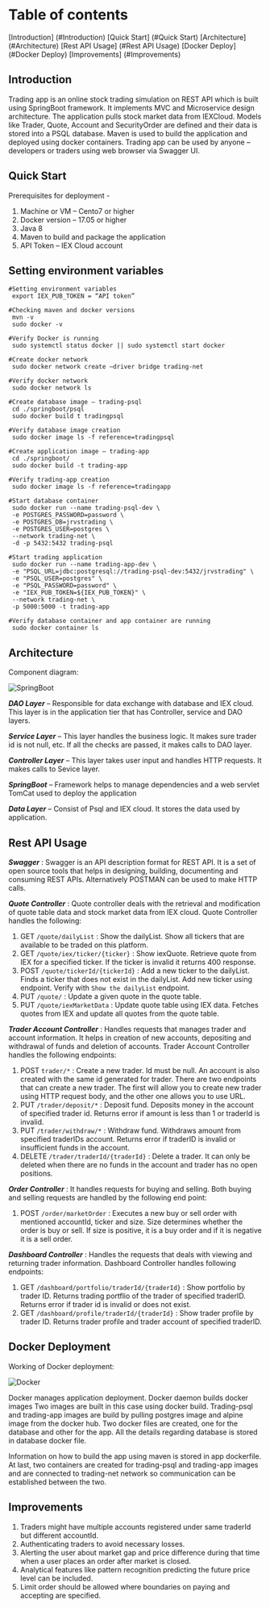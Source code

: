 # Table of contents
[Introduction] (#Introduction)
[Quick Start] (#Quick Start)
[Architecture] (#Architecture)
[Rest API Usage] (#Rest API Usage)
[Docker Deploy] (#Docker Deploy)
[Improvements] (#Improvements)


## Introduction
Trading app is an online stock trading simulation on REST API which is built using SpringBoot framework. It implements MVC and Microservice design architecture. The application pulls stock market data from IEXCloud. Models like Trader, Quote, Account and SecurityOrder are defined and their data is stored into a PSQL database. Maven is used to build the application and deployed using docker containers. Trading app can be used by anyone – developers or traders using web browser via Swagger UI.


## Quick Start
Prerequisites for deployment -
1. Machine or VM – Cento7 or higher
1. Docker version – 17.05 or higher
1. Java 8
1. Maven to build and package the application
1. API Token – IEX Cloud account 


## Setting environment variables
```
#Setting environment variables
 export IEX_PUB_TOKEN = “API token”

#Checking maven and docker versions
 mvn -v
 sudo docker -v
 
#Verify Docker is running
 sudo systemctl status docker || sudo systemctl start docker
 
#Create docker network
 sudo docker network create –driver bridge trading-net
 
#Verify docker network
 sudo docker network ls
 
#Create database image – trading-psql
 cd ./springboot/psql
 sudo docker build t tradingpsql
 
#Verify database image creation
 sudo docker image ls -f reference=tradingpsql

#Create application image – trading-app
 cd ./springboot/
 sudo docker build -t trading-app
 
#Verify trading-app creation
 sudo docker image ls -f reference=tradingapp
 
#Start database container 
 sudo docker run --name trading-psql-dev \ 
 -e POSTGRES_PASSWORD=password \ 
 -e POSTGRES_DB=jrvstrading \ 
 -e POSTGRES_USER=postgres \ 
 --network trading-net \ 
 -d -p 5432:5432 trading-psql
 
#Start trading application
 sudo docker run --name trading-app-dev \ 
 -e "PSQL_URL=jdbc:postgresql://trading-psql-dev:5432/jrvstrading" \ 
 -e "PSQL_USER=postgres" \ 
 -e "PSQL_PASSWORD=password" \ 
 -e "IEX_PUB_TOKEN=${IEX_PUB_TOKEN}" \ 
 --network trading-net \ 
 -p 5000:5000 -t trading-app

#Verify database container and app container are running
 sudo docker container ls
```

## Architecture
Component diagram:

![SpringBoot](./Assets/SpringBoot_Architecture.png)


***DAO Layer*** – Responsible for data exchange with database and IEX cloud. This layer is in the application tier that has Controller, service and DAO layers.

***Service Layer*** – This layer handles the business logic. It makes sure trader id is not null, etc. If all the checks are passed, it makes calls to DAO layer. 

***Controller Layer*** – This layer takes user input and handles HTTP requests.
It makes calls to Sevice layer.

***SpringBoot*** – Framework helps to manage dependencies and a web servlet TomCat used to deploy the application

***Data Layer*** – Consist of Psql and IEX cloud. It stores the data used by application.


## Rest API Usage
***Swagger*** :  Swagger is an API description format for REST API. It is a set of open source tools that helps in designing, building, documenting and consuming REST APIs. Alternatively POSTMAN can be used to make HTTP calls.

***Quote Controller*** : Quote controller deals with the retrieval and modification of quote table data and stock market data from IEX cloud.
Quote Controller handles the following:
1. GET `/quote/dailyList` :  Show the dailyList. Show all tickers that are available to be traded on this platform.
1. GET `/quote/iex/ticker/{ticker}` :  Show iexQuote. Retrieve  quote from IEX for a specified ticker. If the ticker is invalid it returns 400 response. 
1. POST `/quote/tickerId/{tickerId}` :  Add a new ticker to the dailyList. Finds a ticker that does not exist in the dailyList. Add new ticker using endpoint. Verify with `Show the dailyList` endpoint.
1. PUT `/quote/` : Update a given quote in the quote table.
1. PUT `/quote/iexMarketData` : Update quote table using IEX data. Fetches quotes from IEX and update all quotes from the quote table.

***Trader Account Controller*** : Handles requests that manages trader and account information. It helps in creation of new accounts, depositing and withdrawal of funds and deletion of accounts. 
Trader Account Controller handles the following endpoints:
1. POST `trader/*` : Create a new trader. Id must be null. An account is also created with the same id generated for trader. 
There are two endpoints that can create a new trader. The first will allow you to create new trader using HTTP request body, and the other one allows you to use URL. 
1. PUT `/trader/deposit/*` :  Deposit fund. Deposits money in the account of specified trader id. Returns error if amount is less than 1 or traderId is invalid.
1. PUT `/trader/withdraw/*` : Withdraw fund.  Withdraws amount from specified traderIDs account. Returns error if traderID is invalid or insufficient funds in the account.
1. DELETE `/trader/traderId/{traderId}` : Delete a trader. It can only be deleted when there are no funds in the account and trader has no open positions.

***Order Controller*** : It handles requests for buying and selling. Both buying and selling requests are handled by the following end point: 
1. POST `/order/marketOrder` : Executes a new buy or sell order with mentioned accountId, ticker and size. Size determines whether the order is buy or sell. If size is positive, it is a buy order and if it is negative it is a sell order.

***Dashboard Controller*** : Handles the requests that deals with viewing and returning trader information. Dashboard Controller handles following endpoints:
1. GET `/dashboard/portfolio/traderId/{traderId}` : Show portfolio by trader ID. Returns trading portflio of the trader of specified traderID. Returns error if trader id is invalid or does not exist.
1. GET `/dashboard/profile/traderId/{traderId}` : Show trader profile by trader ID. Returns trader profile and trader account of specified traderID.


## Docker Deployment
Working of Docker deployment: 

![Docker](./Assets/Docker.png)

Docker manages application deployment.
Docker daemon builds docker images  Two images are built in this case using docker build.
Trading-psql and trading-app images are build by pulling postgres image and alpine image from the docker hub. 
Two docker files are created, one for the database and other for the app. All the details regarding database is stored in database docker file.

Information on how to build the app using maven is stored in app dockerfile.
At last, two containers are created for trading-psql and trading-app images and are connected to trading-net network so communication can be established between the two.


## Improvements
1. Traders might have multiple accounts registered under same traderId but different accountId.
1. Authenticating traders to avoid necessary losses. 
1. Alerting the user about market gap and price difference during that time when a user places an order after market is closed.
1. Analytical features like pattern recognition predicting the future price level can be included.
1. Limit order should be allowed where boundaries on paying and accepting are specified.
